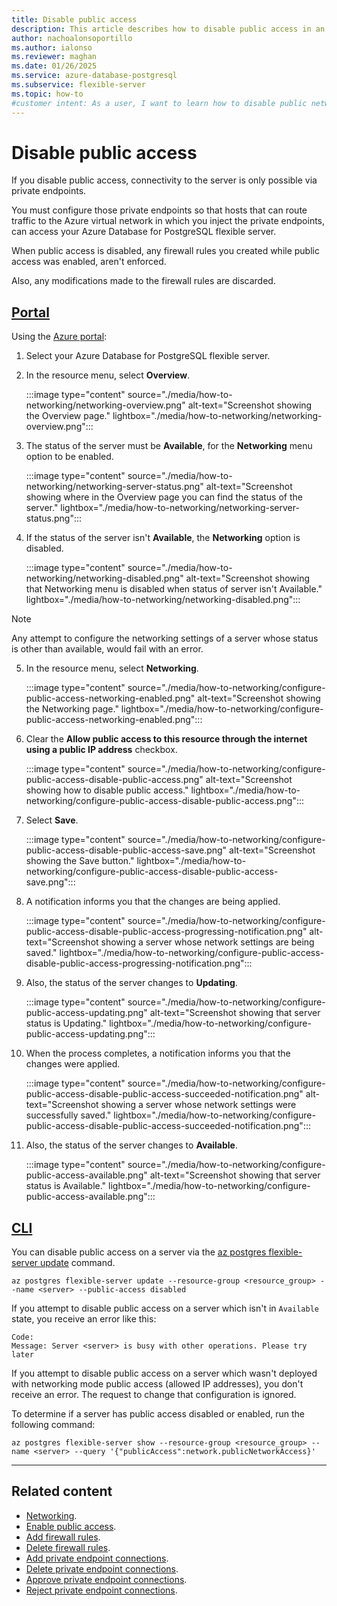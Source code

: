 ```yaml
---
title: Disable public access
description: This article describes how to disable public access in an Azure Database for PostgreSQL flexible server.
author: nachoalonsoportillo
ms.author: ialonso
ms.reviewer: maghan
ms.date: 01/26/2025
ms.service: azure-database-postgresql
ms.subservice: flexible-server
ms.topic: how-to
#customer intent: As a user, I want to learn how to disable public network access in an Azure Database for PostgreSQL flexible server.
---
```


# Disable public access

If you disable public access, connectivity to the server is only possible via private endpoints.

You must configure those private endpoints so that hosts that can route traffic to the Azure virtual network in which you inject the private endpoints, can access your Azure Database for PostgreSQL flexible server.

When public access is disabled, any firewall rules you created while public access was enabled, aren't enforced.

Also, any modifications made to the firewall rules are discarded.

## [Portal](#tab/portal-disable-public-access)

Using the [Azure portal](https://portal.azure.com/):

1. Select your Azure Database for PostgreSQL flexible server.

2. In the resource menu, select **Overview**.

    :::image type="content" source="./media/how-to-networking/networking-overview.png" alt-text="Screenshot showing the Overview page." lightbox="./media/how-to-networking/networking-overview.png":::

3. The status of the server must be **Available**, for the **Networking** menu option to be enabled.

    :::image type="content" source="./media/how-to-networking/networking-server-status.png" alt-text="Screenshot showing where in the Overview page you can find the status of the server." lightbox="./media/how-to-networking/networking-server-status.png":::

4. If the status of the server isn't **Available**, the **Networking** option is disabled.

    :::image type="content" source="./media/how-to-networking/networking-disabled.png" alt-text="Screenshot showing that Networking menu is disabled when status of server isn't Available." lightbox="./media/how-to-networking/networking-disabled.png":::

> [!NOTE]
> Any attempt to configure the networking settings of a server whose status is other than available, would fail with an error.

5. In the resource menu, select **Networking**.

    :::image type="content" source="./media/how-to-networking/configure-public-access-networking-enabled.png" alt-text="Screenshot showing the Networking page." lightbox="./media/how-to-networking/configure-public-access-networking-enabled.png":::

6. Clear the **Allow public access to this resource through the internet using a public IP address** checkbox.

    :::image type="content" source="./media/how-to-networking/configure-public-access-disable-public-access.png" alt-text="Screenshot showing how to disable public access." lightbox="./media/how-to-networking/configure-public-access-disable-public-access.png":::

7. Select **Save**.

    :::image type="content" source="./media/how-to-networking/configure-public-access-disable-public-access-save.png" alt-text="Screenshot showing the Save button." lightbox="./media/how-to-networking/configure-public-access-disable-public-access-save.png":::

8. A notification informs you that the changes are being applied.

    :::image type="content" source="./media/how-to-networking/configure-public-access-disable-public-access-progressing-notification.png" alt-text="Screenshot showing a server whose network settings are being saved." lightbox="./media/how-to-networking/configure-public-access-disable-public-access-progressing-notification.png":::

9. Also, the status of the server changes to **Updating**.

    :::image type="content" source="./media/how-to-networking/configure-public-access-updating.png" alt-text="Screenshot showing that server status is Updating." lightbox="./media/how-to-networking/configure-public-access-updating.png":::

10. When the process completes, a notification informs you that the changes were applied.

    :::image type="content" source="./media/how-to-networking/configure-public-access-disable-public-access-succeeded-notification.png" alt-text="Screenshot showing a server whose network settings were successfully saved." lightbox="./media/how-to-networking/configure-public-access-disable-public-access-succeeded-notification.png":::

11. Also, the status of the server changes to **Available**.

    :::image type="content" source="./media/how-to-networking/configure-public-access-available.png" alt-text="Screenshot showing that server status is Available." lightbox="./media/how-to-networking/configure-public-access-available.png":::

## [CLI](#tab/cli-disable-public-access)

You can disable public access on a server via the [az postgres flexible-server update](/cli/azure/postgres/flexible-server#az-postgres-flexible-server-update) command.

```azurecli-interactive
az postgres flexible-server update --resource-group <resource_group> --name <server> --public-access disabled
```

If you attempt to disable public access on a server which isn't in `Available` state, you receive an error like this:

```output
Code: 
Message: Server <server> is busy with other operations. Please try later
```

If you attempt to disable public access on a server which wasn't deployed with networking mode public access (allowed IP addresses), you don't receive an error. The request to change that configuration is ignored.

To determine if a server has public access disabled or enabled, run the following command:

```azurecli-interactive
az postgres flexible-server show --resource-group <resource_group> --name <server> --query '{"publicAccess":network.publicNetworkAccess}'
```

---

## Related content

- [Networking](how-to-networking.md).
- [Enable public access](how-to-networking-servers-deployed-public-access-enable-public-access.md).
- [Add firewall rules](how-to-networking-servers-deployed-public-access-add-firewall-rules.md).
- [Delete firewall rules](how-to-networking-servers-deployed-public-access-delete-firewall-rules.md).
- [Add private endpoint connections](how-to-networking-servers-deployed-public-access-add-private-endpoint-connections.md).
- [Delete private endpoint connections](how-to-networking-servers-deployed-public-access-delete-private-endpoint-connections.md).
- [Approve private endpoint connections](how-to-networking-servers-deployed-public-access-approve-private-endpoint-connections.md).
- [Reject private endpoint connections](how-to-networking-servers-deployed-public-access-reject-private-endpoint-connections.md).
